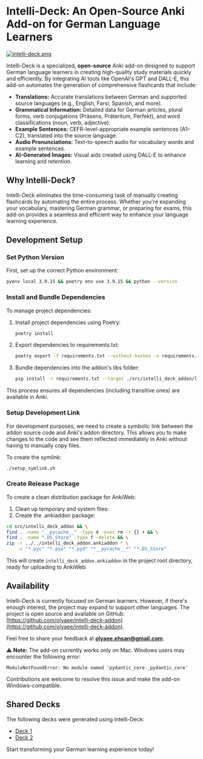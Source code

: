 # Intelli-Deck: An Open-Source Anki Add-on for German Language Learners

[![intelli-deck.png](https://i.postimg.cc/NfMvL96G/intelli-deck.png)](https://postimg.cc/BtdVVv7R)

Intelli-Deck is a specialized, **open-source** Anki add-on designed to support German language learners in creating high-quality study materials quickly and efficiently. By integrating AI tools like OpenAI's GPT and DALL-E, this add-on automates the generation of comprehensive flashcards that include:

- **Translations:** Accurate translations between German and supported source languages (e.g., English, Farsi, Spanish, and more).  
- **Grammatical Information:** Detailed data for German articles, plural forms, verb conjugations (Präsens, Präteritum, Perfekt), and word classifications (noun, verb, adjective).  
- **Example Sentences:** CEFR-level-appropriate example sentences (A1–C2), translated into the source language.  
- **Audio Pronunciations:** Text-to-speech audio for vocabulary words and example sentences.  
- **AI-Generated Images:** Visual aids created using DALL-E to enhance learning and retention.  

## Why Intelli-Deck?

Intelli-Deck eliminates the time-consuming task of manually creating flashcards by automating the entire process. Whether you're expanding your vocabulary, mastering German grammar, or preparing for exams, this add-on provides a seamless and efficient way to enhance your language learning experience.

## Development Setup

### **Set Python Version**
First, set up the correct Python environment:
```bash
pyenv local 3.9.15 && poetry env use 3.9.15 && python --version
```

### **Install and Bundle Dependencies**
To manage project dependencies:

1. Install project dependencies using Poetry:
   ```bash
   poetry install
   ```

2. Export dependencies to requirements.txt:
   ```bash
   poetry export -f requirements.txt --without-hashes -o requirements.txt
   ```

3. Bundle dependencies into the addon's libs folder:
   ```bash
   pip install -r requirements.txt --target ./src/intelli_deck_addon/libs
   ```

This process ensures all dependencies (including transitive ones) are available in Anki.

### **Setup Development Link**
For development purposes, we need to create a symbolic link between the addon source code and Anki's addon directory. This allows you to make changes to the code and see them reflected immediately in Anki without having to manually copy files.

To create the symlink:
```bash
./setup_symlink.sh
```

### **Create Release Package**
To create a clean distribution package for AnkiWeb:

1. Clean up temporary and system files:
2. Create the .ankiaddon package:

```bash
cd src/intelli_deck_addon && \
find . -name "__pycache__" -type d -exec rm -r {} + && \
find . -name ".DS_Store" -type f -delete && \
zip -r ../../intelli_deck_addon.ankiaddon * \
    -x "*.pyc" "*.pyo" "*.pyd" "*__pycache__*" "*.DS_Store"
```

This will create `intelli_deck_addon.ankiaddon` in the project root directory, ready for uploading to AnkiWeb.

## Availability

Intelli-Deck is currently focused on German learners. However, if there's enough interest, the project may expand to support other languages. The project is open source and available on GitHub: [https://github.com/olyaee/intelli-deck-addon](https://github.com/olyaee/intelli-deck-addon).

Feel free to share your feedback at **olyaee.ehsan@gmail.com**.

⚠️ **Note:** The add-on currently works only on Mac. Windows users may encounter the following error:
```
ModuleNotFoundError: No module named 'pydantic_core._pydantic_core'
```

Contributions are welcome to resolve this issue and make the add-on Windows-compatible.

## Shared Decks

The following decks were generated using Intelli-Deck:  
- [Deck 1](https://ankiweb.net/shared/info/1298768926)  
- [Deck 2](https://ankiweb.net/shared/info/248140551)  

Start transforming your German learning experience today!